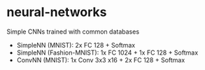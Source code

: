 # neural-networks

Simple CNNs trained with common databases

- SimpleNN (MNIST): 2x FC 128 + Softmax
- SimpleNN (Fashion-MNIST): 1x FC 1024 + 1x FC 128 + Softmax
- ConvNN (MNIST): 1x Conv 3x3 x16 + 2x FC 128 + Softmax
